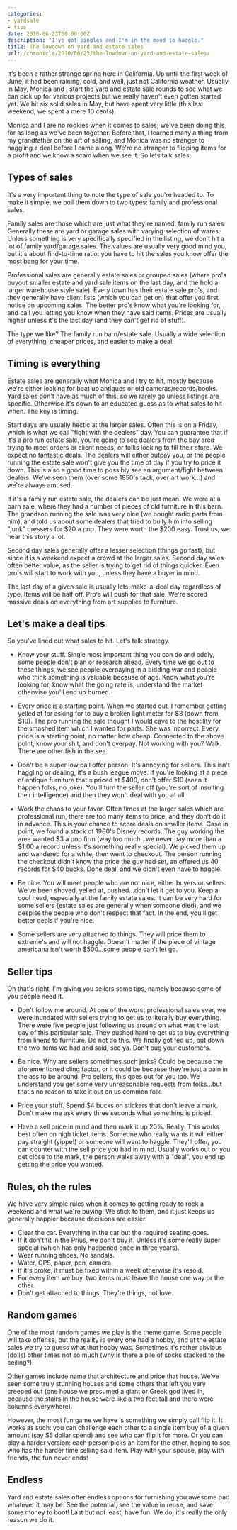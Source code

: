 ```yaml
---
categories:
- yardsale
- tips
date: 2010-06-23T00:00:00Z
description: "I've got singles and I'm in the mood to haggle."
title: The lowdown on yard and estate sales
url: /chronicle/2010/06/23/the-lowdown-on-yard-and-estate-sales/
---
```


It's been a rather strange spring here in California.  Up until the first week of June, it had been raining, cold, and well, just not California weather.  Usually in May, Monica and I start the yard and estate sale rounds to see what we can pick up for various projects but we really haven't even gotten started yet.  We hit six solid sales in May, but have spent very little (this last weekend, we spent a mere 10 cents).

Monica and I are no rookies when it comes to sales; we've been doing this for as long as we've been together.  Before that, I learned many a thing from my grandfather on the art of selling, and Monica was no stranger to haggling a deal before I came along.  We're no stranger to flipping items for a profit and we know a scam when we see it.  So lets talk sales.

## Types of sales
It's a very important thing to note the type of sale you're headed to.  To make it simple, we boil them down to two types: family and professional sales.

Family sales are those which are just what they're named: family run sales.  Generally these are yard or garage sales with varying selection of wares.  Unless something is very specifically specified in the listing, we don't hit a lot of family yard/garage sales.  The values are usually very good mind you, but it's about find-to-time ratio: you have to hit the sales you know offer the most bang for your time.

Professional sales are generally estate sales or grouped sales (where pro's buyout smaller estate and yard sale items on the last day, and the hold a larger warehouse style sale).  Every town has their estate sale pro's, and they generally have client lists (which you can get on) that offer you first notice on upcoming sales.  The better pro's know what you're looking for, and call you letting you know when they have said items.  Prices are usually higher unless it's the last day (and they can't get rid of stuff).

The type we like?  The family run barn/estate sale.  Usually a wide selection of everything, cheaper prices, and easier to make a deal.

## Timing is everything
Estate sales are generally what Monica and I try to hit, mostly because we're either looking for beat up antiques or old cameras/records/books.  Yard sales don't have as much of this, so we rarely go unless listings are specific. Otherwise it's down to an educated guess as to what sales to hit when.  The key is timing.

Start days are usually hectic at the larger sales.  Often this is on a Friday, which is what we call "fight with the dealers" day.  You can guarantee that if it's a pro run estate sale, you're going to see dealers from the bay area trying to meet orders or client needs, or folks looking to fill their store.  We expect no fantastic deals.  The dealers will either outpay you, or the people running the estate sale won't give you the time of day if you try to price it down.  This is also a good time to possibly see an argument/fight between dealers.  We've seen them (over some 1850's tack, over art work...) and we're always amused.

If it's a family run estate sale, the dealers can be just mean. We were at a barn sale, where they had a number of pieces of old furniture in this barn. The grandson running the sale was very nice (we bought radio parts from him), and told us about some dealers that tried to bully him into selling "junk" dressers for $20 a pop.  They were worth the $200 easy.  Trust us, we hear this story a lot.

Second day sales generally offer a lesser selection (things go fast), but since it is a weekend expect a crowd at the larger sales.  Second day sales often better value, as the seller is trying to get rid of things quicker.  Even pro's will start to work with you, unless they have a buyer in mind.

The last day of a given sale is usually lets-make-a-deal day regardless of type.  Items will be half off.  Pro's will push for that sale. We're scored massive deals on everything from art supplies to furniture.

## Let's make a deal tips
So you've lined out what sales to hit.  Let's talk strategy.

* Know your stuff.  Single most important thing you can do and oddly, some people don't plan or research ahead. Every time we go out to these things, we see people overpaying in a bidding war and people who think something is valuable because of age.  Know what you're looking for, know what the going rate is, understand the market otherwise you'll end up burned. 

* Every price is a starting point.  When we started out, I remember getting yelled at for asking for to buy a broken light meter for $3 (down from $10). The pro running the sale thought I would cave to the hostility for the smashed item which I wanted for parts.  She was incorrect.  Every price is a starting point, no matter how cheap.  Connected to the above point, know your shit, and don't overpay.  Not working with you?  Walk.  There are other fish in the sea. 

* Don't be a super low ball offer person.  It's annoying for sellers.  This isn't haggling or dealing, it's a bush league move.  If you're looking at a piece of antique furniture that's priced at $400, don't offer $10 (seen it happen folks, no joke).  You'll turn the seller off (you're sort of insulting their intelligence) and then they won't deal with you at all. 

* Work the chaos to your favor.  Often times at the larger sales which are professional run, there are too many items to price, and they don't do it in advance.  This is your chance to score deals on smaller items.  Case in point, we found a stack of 1960's Disney records.  The guy working the area wanted $3 a pop firm (way too much...we never pay more than a $1.00 a record unless it's something really special).  We picked them up and wandered for a while, then went to checkout.  The person running the checkout didn't know the price the guy had set, an offered us 40 records for $40 bucks.  Done deal, and we didn't even have to haggle. 

* Be nice.  You will meet people who are not nice, either buyers or sellers.  We've been shoved, yelled at, pushed...don't let it get to you.  Keep a cool head, especially at the family estate sales.  It can be very hard for some sellers (estate sales are generally when someone died), and we despise the people who don't respect that fact.  In the end, you'll get better deals if you're nice. 

* Some sellers are very attached to things.  They will price them to extreme's and will not haggle.  Doesn't matter if the piece of vintage americana isn't worth $500...some people can't let go. 

## Seller tips
Oh that's right, I'm giving you sellers some tips, namely because some of you people need it.

* Don't follow me around.  At one of the worst professional sales ever, we were inundated with sellers trying to get us to literally buy everything.  There were five people just following us around on what was the last day of this particular sale.  They pushed hard to get us to buy everything from linens to furniture.  Do not do this.  We finally got fed up, put down the two items we had and said, see ya.  Don't bug your customers. 

* Be nice.  Why are sellers sometimes such jerks?  Could be because the aforementioned cling factor, or it could be because they're just a pain in the ass to be around.  Pro sellers, this goes out for you too.  We understand you get some very unreasonable requests from folks...but that's no reason to take it out on us common folk. 

* Price your stuff.  Spend $4 bucks on stickers that don't leave a mark.  Don't make me ask every three seconds what something is priced. 

* Have a sell price in mind and then mark it up 20%.  Really.  This works best often on high ticket items.  Someone who really wants it will either pay straight (yippe!) or someone will want to haggle.  They'll offer, you can counter with the sell price you had in mind.  Usually works out or you get close to the mark, the person walks away with a "deal", you end up getting the price you wanted. 

## Rules, oh the rules
We have very simple rules when it comes to getting ready to rock a weekend and what we're buying.  We stick to them, and it just keeps us generally happier because decisions are easier.

* Clear the car.  Everything in the car but the required seating goes. 
* If it don't fit in the Prius, we don't buy it.  Unless it's some really super special (which has only happened once in three years). 
* Wear running shoes.  No sandals. 
* Water, GPS, paper, pen, camera. 
* If it's broke, it must be fixed within a week otherwise it's resold. 
* For every item we buy, two items must leave the house one way or the other. 
* Don't get attached to things. They're things, not love. 

## Random games
One of the most random games we play is the theme game.  Some people will take offense, but the reality is every one had a hobby, and at the estate sales we try to guess what that hobby was.  Sometimes it's rather obvious (dolls) other times not so much (why is there a pile of socks stacked to the ceiling?).

Other games include name that architecture and price that house.  We've seen some truly stunning houses and some others that left you very creeped out (one house we presumed a giant or Greek god lived in, because the stairs in the house were like a two feet tall and there were columns everywhere).

However, the most fun game we have is something we simply call flip it.  It works as such: you can challenge each other to a single item buy of a given amount (say $5 dollar spend) and see who can flip it for more.  Or you can play a harder version: each person picks an item for the other, hoping to see who has the harder time selling said item. Play with your spouse, play with friends, the fun never ends!

## Endless
Yard and estate sales offer endless options for furnishing you awesome pad whatever it may be.  See the potential, see the value in reuse, and save some money to boot!  Last but not least, have fun.  We do, it's really the only reason we do it.
